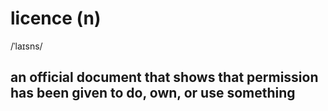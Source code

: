 # licence (n)

/ˈlaɪsns/

## an official document that shows that permission has been given to do, own, or use something